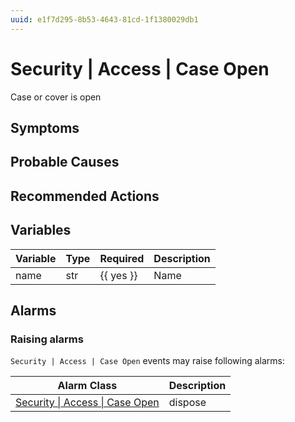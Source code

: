 ```yaml
---
uuid: e1f7d295-8b53-4643-81cd-1f1380029db1
---
```

# Security | Access | Case Open

Case or cover is open

## Symptoms

## Probable Causes

## Recommended Actions

## Variables

Variable | Type | Required | Description
--- | --- | --- | ---
name | str | {{ yes }} | Name

## Alarms

### Raising alarms

`Security | Access | Case Open` events may raise following alarms:

Alarm Class | Description
--- | ---
[Security \| Access \| Case Open](../../../alarm-classes/security/access/case-open.md) | dispose
